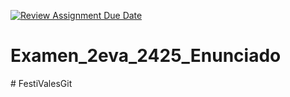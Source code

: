 [![Review Assignment Due Date](https://classroom.github.com/assets/deadline-readme-button-22041afd0340ce965d47ae6ef1cefeee28c7c493a6346c4f15d667ab976d596c.svg)](https://classroom.github.com/a/k-j2mrMc)
# Examen_2eva_2425_Enunciado
#   F e s t i V a l e s G i t  
 